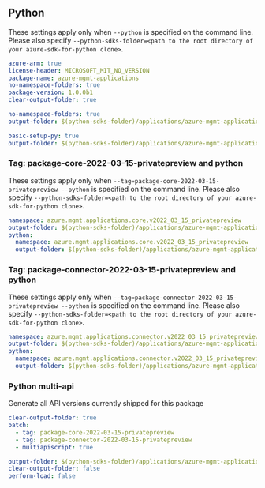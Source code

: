 ## Python

These settings apply only when `--python` is specified on the command line.
Please also specify `--python-sdks-folder=<path to the root directory of your azure-sdk-for-python clone>`.

``` yaml $(track2)
azure-arm: true
license-header: MICROSOFT_MIT_NO_VERSION
package-name: azure-mgmt-applications
no-namespace-folders: true
package-version: 1.0.0b1
clear-output-folder: true
```

``` yaml $(python-mode) == 'update' && $(track2)
no-namespace-folders: true
output-folder: $(python-sdks-folder)/applications/azure-mgmt-applications/azure/mgmt/applications
```

``` yaml $(python-mode) == 'create' && $(track2)
basic-setup-py: true
output-folder: $(python-sdks-folder)/applications/azure-mgmt-applications
```

### Tag: package-core-2022-03-15-privatepreview and python

These settings apply only when `--tag=package-core-2022-03-15-privatepreview --python` is specified on the command line.
Please also specify `--python-sdks-folder=<path to the root directory of your azure-sdk-for-python clone>`.

``` yaml $(tag) == 'package-core-2022-03-15-privatepreview'
namespace: azure.mgmt.applications.core.v2022_03_15_privatepreview
output-folder: $(python-sdks-folder)/applications/azure-mgmt-applications/azure/mgmt/applications/core/v2022_03_15_privatepreview
python:
  namespace: azure.mgmt.applications.core.v2022_03_15_privatepreview
  output-folder: $(python-sdks-folder)/applications/azure-mgmt-applications/azure/mgmt/applications/core/v2022_03_15_privatepreview
```

### Tag: package-connector-2022-03-15-privatepreview and python

These settings apply only when `--tag=package-connector-2022-03-15-privatepreview --python` is specified on the command line.
Please also specify `--python-sdks-folder=<path to the root directory of your azure-sdk-for-python clone>`.

``` yaml $(tag) == 'package-connector-2022-03-15-privatepreview'
namespace: azure.mgmt.applications.connector.v2022_03_15_privatepreview
output-folder: $(python-sdks-folder)/applications/azure-mgmt-applications/azure/mgmt/applications/connector/v2022_03_15_privatepreview
python:
  namespace: azure.mgmt.applications.connector.v2022_03_15_privatepreview
  output-folder: $(python-sdks-folder)/applications/azure-mgmt-applications/azure/mgmt/applications/connector/v2022_03_15_privatepreview
```

### Python multi-api

Generate all API versions currently shipped for this package

```yaml $(multiapi) && $(track2)
clear-output-folder: true
batch:
  - tag: package-core-2022-03-15-privatepreview
  - tag: package-connector-2022-03-15-privatepreview
  - multiapiscript: true
```

``` yaml $(multiapiscript)
output-folder: $(python-sdks-folder)/applications/azure-mgmt-applications/azure/mgmt/applications/
clear-output-folder: false
perform-load: false
```
